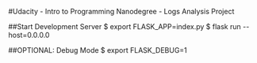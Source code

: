 #Udacity - Intro to Programming Nanodegree -  Logs Analysis Project

##Start Development Server
    $ export FLASK_APP=index.py
    $ flask run --host=0.0.0.0

##OPTIONAL: Debug Mode
    $ export FLASK_DEBUG=1
    
